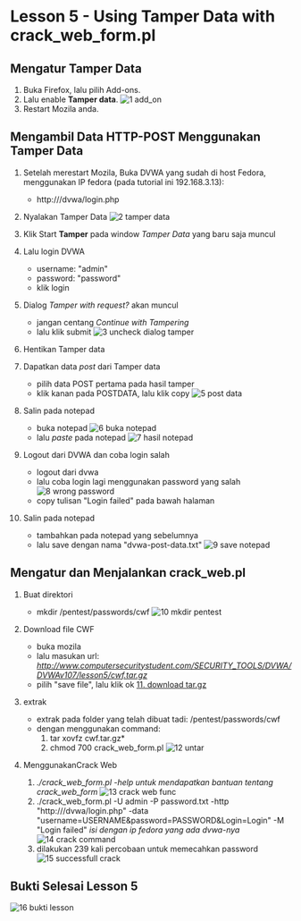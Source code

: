# Lesson 5 - Using Tamper Data with crack_web_form.pl

## Mengatur Tamper Data

1. Buka Firefox, lalu pilih Add-ons.
2. Lalu enable **Tamper data**.
![1 add_on](https://user-images.githubusercontent.com/17487644/34213281-4e72211e-e5d1-11e7-85a3-3156a2dd679c.png)
3. Restart Mozila anda.


## Mengambil Data HTTP-POST Menggunakan Tamper Data
1. Setelah merestart Mozila, Buka DVWA yang sudah di host Fedora, menggunakan IP fedora (pada tutorial ini 192.168.3.13):
	* http://<IP Fedora>/dvwa/login.php
2. Nyalakan Tamper Data
![2 tamper data](https://user-images.githubusercontent.com/17487644/34213282-4ea8b864-e5d1-11e7-9580-ba8e357145e3.png)
3. Klik Start **Tamper** pada window *Tamper Data* yang baru saja muncul
4. Lalu login DVWA
	* username: "admin"
	* password: "password"
	* klik login
5. Dialog *Tamper with request?* akan muncul
	* jangan centang *Continue with Tampering*
	* lalu klik submit
![3 uncheck dialog tamper](https://user-images.githubusercontent.com/17487644/34213284-4eded0c0-e5d1-11e7-88e4-521e9f19b497.png)
6. Hentikan Tamper data
7. Dapatkan data *post* dari Tamper data
	* pilih data POST pertama pada hasil tamper
	* klik kanan pada POSTDATA, lalu klik copy
![5 post data](https://user-images.githubusercontent.com/17487644/34213287-4f6ee390-e5d1-11e7-96a3-600452c4dcf8.png)
8. Salin pada notepad
	* buka notepad
![6 buka notepad](https://user-images.githubusercontent.com/17487644/34213288-4fa902e6-e5d1-11e7-97fe-0cbb6e1eede1.png)
	* lalu *paste* pada notepad
![7 hasil notepad](https://user-images.githubusercontent.com/17487644/34213289-4ff34d10-e5d1-11e7-866b-22b1126beebb.png)

9. Logout dari DVWA dan coba login salah
	* logout dari dvwa
	* lalu coba login lagi menggunakan password yang salah
![8 wrong password](https://user-images.githubusercontent.com/17487644/34213291-50c79372-e5d1-11e7-9dc4-dc2a2cd26b54.png)
	* copy tulisan "Login failed" pada bawah halaman

10. Salin pada notepad
	* tambahkan pada notepad yang sebelumnya
	* lalu save dengan nama "dvwa-post-data.txt"
![9 save notepad](https://user-images.githubusercontent.com/17487644/34213292-512afb1a-e5d1-11e7-94c5-db37f2c80b09.png)

## Mengatur dan Menjalankan crack_web.pl
1. Buat direktori
	* mkdir /pentest/passwords/cwf
![10 mkdir pentest](https://user-images.githubusercontent.com/17487644/34213294-51603456-e5d1-11e7-9527-8c66716c38fa.png)
2. Download file CWF
	* buka mozila
	* lalu masukan url:
		*http://www.computersecuritystudent.com/SECURITY_TOOLS/DVWA/DVWAv107/lesson5/cwf.tar.gz*
	* pilih "save file", lalu klik ok
[11. download tar.gz](https://github.com/kevinfachreza/pksj/files/1575933/11.download.tar.gz)
3. extrak
	* extrak pada folder yang telah dibuat tadi:
		/pentest/passwords/cwf
	* dengan menggunakan command:
		1. tar xovfz cwf.tar.gz*
		2. chmod 700 crack_web_form.pl
![12 untar](https://user-images.githubusercontent.com/17487644/34213297-52af75ce-e5d1-11e7-8876-bc796b621f08.png)

4. MenggunakanCrack Web
	1. *./crack_web_form.pl -help*
		*untuk mendapatkan bantuan tentang crack_web_form*
![13 crack web func](https://user-images.githubusercontent.com/17487644/34213301-5340702e-e5d1-11e7-8512-55c070c0e8c0.png)
	2. ./crack_web_form.pl -U admin -P password.txt -http "http://<IP fedora>/dvwa/login.php" -data "username=USERNAME&password=PASSWORD&Login=Login" -M "Login failed"
		*isi dengan ip fedora yang ada dvwa-nya*
![14 crack command](https://user-images.githubusercontent.com/17487644/34213302-53914292-e5d1-11e7-9050-dd0e1bc5e75a.png)
	3. dilakukan 239 kali percobaan untuk memecahkan password
![15 successfull crack](https://user-images.githubusercontent.com/17487644/34213278-4db791fa-e5d1-11e7-9bef-4e0b98b407a7.png)


## Bukti Selesai Lesson 5
![16 bukti lesson](https://user-images.githubusercontent.com/17487644/34213280-4e39f212-e5d1-11e7-8db8-36593b7e90d8.png)